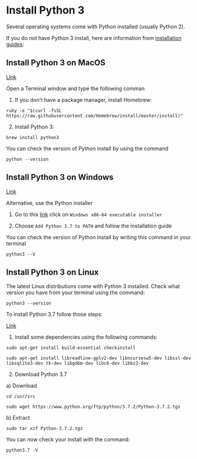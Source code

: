 # Install Python 3

Several operating systems come with Python installed (usually Python 2).

If you do not have Python 3 install, here are information from [installation guides](https://docs.python-guide.org/starting/installation/):

## Install Python 3 on MacOS
[Link](https://docs.python-guide.org/starting/install3/osx/#install3-osx)

Open a Terminal window and type the following comman

1) If you don't have a package manager, install Homebrew:

`ruby -e "$(curl -fsSL https://raw.githubusercontent.com/Homebrew/install/master/install)"`

2) Install Python 3:

`brew install python3`

You can check the version of Python install by using the command

`python --version`

## Install Python 3 on Windows
[Link](https://docs.python-guide.org/starting/install3/win/#install3-windows)

Alternative, use the Python installer

1) Go to this [link](https://www.python.org/downloads/release/python-370/) click on `Windows x86-64 executable installer`

2) Choose `Add Python 3.7 to PATH` and follow the installation guide

You can check the version of Python install by writing this command in your terminal

`python3 --V`

## Install Python 3 on Linux

The latest Linux distributions come with Python 3 installed. Check what version you have from your terminal using the command:

`python3 --version`

To install Python 3.7 follow those steps:

[Link](https://tecadmin.net/install-python-3-7-on-ubuntu-linuxmint/)

1) Install some dependencies using the following commands:

```
sudo apt-get install build-essential checkinstall

sudo apt-get install libreadline-gplv2-dev libncursesw5-dev libssl-dev libsqlite3-dev tk-dev libgdbm-dev libc6-dev libbz2-dev
```

2) Download Python 3.7

a) Download

```
cd /usr/src

sudo wget https://www.python.org/ftp/python/3.7.2/Python-3.7.2.tgz

```

b) Extract

`sudo tar xzf Python-3.7.2.tgz`

You can now check your install with the command:

`python3.7 -V`
